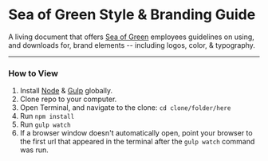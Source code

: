 # Sea of Green Style & Branding Guide

A living document that offers [Sea of Green](http://sea-of-green.com) employees guidelines on using, and downloads for, brand elements -- including logos, color, & typography.

***

### How to View

1. Install [Node](http://nodejs.org) & [Gulp](http://gulpjs.com) globally.
2. Clone repo to your computer.
3. Open Terminal, and navigate to the clone: ```cd clone/folder/here```
4. Run ```npm install```
5. Run ```gulp watch```
6. If a browser window doesn't automatically open, point your browser to the first url that appeared in the terminal after the ```gulp watch``` command was run.
